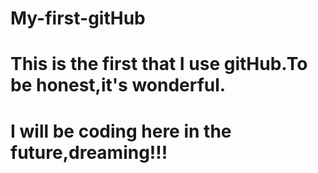 # My-first-gitHub
# This is the first that I use gitHub.To be honest,it's wonderful.
# I will be coding here in the future,dreaming!!!
